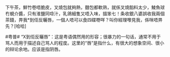 下午茶，鮮竹卷唔脆皮，叉燒包就夠熱，麵包都軟熟，就係叉燒餡料太少，鯪魚球冇蜆介醬，只有淮鹽同喼汁，乳鴿細隻又唔入味，搵笨七！条收銀八婆誤收我兩個茶錢，畀我*到佢反曬唇，一個人唔可以食四碟嘢咩？叫你經理嚟見我，係咪唔畀先？[哈哈]  ​​​

#粤普# “X到佢反曬唇”：这是粤语偶然用的形容；很暴力的一句话，通常不用于骂人而用于描述自己骂人的程度。这里的“唇”是指什么，有很大的想象空间、很小的辩论余地。应该是指阴唇。
